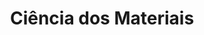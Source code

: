 ---
sigla: PEM5103
title: "Ciência dos Materiais"
title_en: "Materials Science"

area:
    br: "97134 - Materiais Convencionais e Avançados"
    en: "97135 - Conventional and Advanced Materials"

teorica: 4
pratica: 0
estudos: 8
duracao: 15
total: 180
creditos: 12

docente: [hugo, mariajose, jacare]

objetivos:
    br: "A disciplina Ciência dos Materiais aborda os principais tópicos relativos à Ciência e Engenharia dos Materiais. Aspectos como a estrutura atômica, organização espacial da matéria, defeitos cristalinos, difração de raios X, materiais amorfos (não-cristalinos), difusão no estado sólido e transformações de fases. A relação microestrutura-propriedade e as principais propriedades dos materiais são apresentadas de modo didático ao longo do curso mediante a exposição de casos práticos para fixação dos conceitos. Exercícios e eventuais visitas aos laboratórios complementam as atividades ministradas nesta disciplina."
    en: "Materials Science is a course that covers the main topics related to Materials Science and Engineering. Aspects such as atomic structure, spatial organization of matter, crystal defects, X-ray diffraction, amorphous materials (non-crystalline) solid-state diffusion, phase transformations, the microstructure-property relationship and the main material properties (mechanical, thermal, optical, electrical, magnetic and superconducting) are presented in a didactic way and by applying in practical cases to fix the concepts. Tests and visits to laboratories complement the activities taught in this course."

justificativa:
    br: "Esta disciplina tem como finalidade apresentar os principais conceitos sobre Ciência e Engenharia dos Materiais aos alunos do Programa de Pós-Graduação em Engenharia dos Materiais. Esta disciplina permite ao aluno entender e associar os conceitos ligados ao binômio ESTRUTURA-PROPRIEDADE e como a modificação de microestruturas pode melhorar o desempenho e aperfeiçoar o processamento de materiais."
    en: "This course aims to present the main concepts of Materials Science and Engineering to graduate students. This course has been considered MANDATORY allowing the student to understand and associate the concepts linked to the STRUCTURE-PROPERTIES relationship and how the microstructure modification can improve performance as well as optimize the processing of materials."

conteudo:
    br: | 
        1. Ligação atômica: Estrutura atômica; ligação iônica; número de coordenação; ligação covalente; ligação metálica; ligação de van der Waals.
        2. Estrutura cristalina: os sete sistemas e as quatorze redes de Bravais; estruturas de metais, cerâmicas e polímeros; estruturas de semicondutores; direções e planos atômicos; Lei de Bragg e difração de raios X.
        3. Defeitos em cristais e estruturas não-cristalinas: a solução sólida; defeitos de ponto; defeitos de linha (discordâncias); defeitos planares (interfaces); sólidos não-cristalinos; quasicristais.
        4. Difusão: processos termicamente ativados; produção térmica de defeitos de ponto; defeitos de ponto e difusão no estado sólido; difusão em estado estacionário; caminhos de difusão alternativos.
        5. Diagrama de Fases: a Regra das Fases; o digrama de fases: transformações eutética; eutetóide e peritética; a regra da alavanca; desenvolvimento microestrutural durante resfriamento lento.
        6. Cinética e Tratamentos Térmicos: o diagrama TTT; transformações difusionais; transformações não-difusionais; tratamento térmico de aços; a transformação martensítica; endurecimento por precipitação; recozimento; trabalho a frio; recuperação; recristalização; a cinética de transformação de fases para não metais.
        7. Relação microestrutura-propriedade: exemplos práticos aplicados às propriedades mecânicas e elétricas.
    en: |
        1. Atomic bonds: Atomic structure; ionic bond; coordination number; covalent bond; metallic bond; van der Waals bond.
        2. Crystal structure: the seven systems and fourteen Bravais lattices; structures of metals, ceramics, polymers and semiconductors; directions and atomic planes; Bragg's Law and X-ray diffraction.
        3. Defects in non-crystalline crystals and structures: a solid solution; point defects; linear defects (dislocations); Planar defects (interfaces); non-crystalline solid; quasicrystals; microscopy.
        4. Solid-state diffusion: thermally activated processes; Thermal production of point defects; Point defects and diffusion in the solid state; diffusion at steady state; Alternative diffusion paths.
        5. Phase Diagram: the phase rule; the phase diagram: eutectic transformations; eutectoid and peritectic; microstructural development during slow cooling.
        6. Kinetics, Heat Treatment: TTT diagram; diffusional transformations; transformations non-diffusion; Heat treatment of steels; martensitic transformation; precipitation hardening; annealing; Cold working; recovery; recrystallization; the kinetics of phase transformation applied to non-metals (ceramics and polymers). 
        7. Microstructure-property relationhip: practical examples applied to mechanical and electrical properties.

avaliacao:
    br: "A avaliação consiste de duas provas escritas de mesmo peso. A média final da disciplina é calculada a partir da média aritmética destas duas notas (P1 + P2) / 2"
    en: "Two written tests with grades ranging from 0 to 10."

observacao:
    br: "As atividades didáticas são complementadas pela visita aos laboratórios sempre que a fixação dos conceitos possa ser facilitada mediante a realização de pequenos experimentos e/ou a observação de microestruturas."
    en: "The educational activities are supplemented by visits to the laboratories where learning is facilitated by conducting small experiments and/or observation of microstructures."

referencias:
    br: |
        1. Callister Junior, W.D. Ciência e Engenharia dos Materiais. Rio de Janeiro: LTC, 2002. 589 p. ISBN 85 - 216 - 1288-5. 
        2. Shackelford, J. F. Introduction to Materials Science for Engineers. New Jersey. Prentice Hall, 2000. 2. 877 p. ISBN 0-13-011287-9.
---